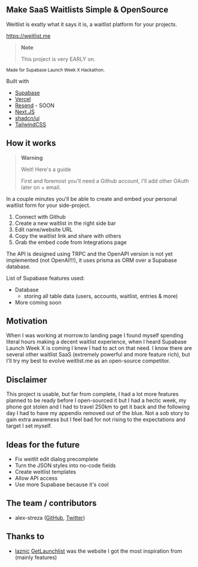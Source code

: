 ## Make SaaS Waitlists Simple & OpenSource

Weitlist is exatly what it says it is, a waitlist platform for your projects.

https://weitlist.me

> **Note**
>
> This project is very EARLY on.

<sup>Made for Supabase Launch Week X Hackathon.</sup>

Built with

- [Supabase](https://supabase.com/)
- [Vercel](https://vercel.com/)
- [Resend](https://resend.com/) - SOON
- [Next.JS](https://nextjs.org/)
- [shadcn/ui](https://ui.shadcn.com/)
- [TailwindCSS](https://tailwindcss.com/)

## How it works

> **Warning**
>
> Weit! Here's a guide
>
> First and foremost you'll need a Github account, I'll add other OAuth later on + email.

In a couple minutes you'll be able to create and embed your personal waitlist form for your side-project.

1. Connect with Github
2. Create a new waitlist in the right side bar
3. Edit name/website URL
4. Copy the waitlist link and share with others
5. Grab the embed code from Integrations page

The API is designed using TRPC and the OpenAPI version is not yet implemented (not OpenAI!!!), it uses prisma as ORM over a Supabase database.

List of Supabase features used:

- Database
  - storing all table data (users, accounts, waitlist, entries & more)
- More coming soon

## Motivation

When I was working at morrow.to landing page I found myself spending literal hours making a decent waitlist experience, when I heard Supabase Launch Week X is coming I knew I had to act on that need. I know there are several other waitlist SaaS (extremely powerful and more feature rich), but I'll try my best to evolve weitlist.me as an open-source competitor.

## Disclaimer

This project is usable, but far from complete, I had a lot more features planned to be ready before I open-sourced it but I had a hectic week, my phone got stolen and I had to travel 250km to get it back and the following day I had to have my appendix removed out of the blue. Not a sob story to gain extra awareness but I feel bad for not rising to the expectations and target I set myself.

## Ideas for the future

- Fix weitlit edit dialog precomplete
- Turn the JSON styles into no-code fields
- Create weitlist templates
- Allow API access
- Use more Supabase because it's cool

## The team / contributors

- alex-streza ([GitHub](https://github.com/alex-streza), [Twitter](https://twitter.com/alex_streza))

## Thanks to

- [laznic](https://github.com/laznic) [GetLaunchlist](https://getlaunchlist.com/) was the website I got the most inspiration from (mainly features)
